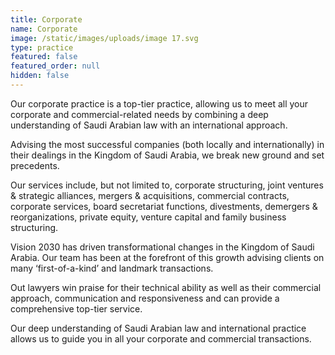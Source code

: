```yaml
---
title: Corporate
name: Corporate
image: /static/images/uploads/image 17.svg
type: practice
featured: false
featured_order: null
hidden: false
---
```

Our corporate practice is a top-tier practice, allowing us to meet all your corporate and commercial-related needs by combining a deep understanding of Saudi Arabian law with an international approach.

Advising the most successful companies (both locally and internationally) in their dealings in the Kingdom of Saudi Arabia, we break new ground and set precedents.

Our services include, but not limited to, corporate structuring, joint ventures & strategic alliances, mergers & acquisitions, commercial contracts, corporate services, board secretariat functions, divestments, demergers & reorganizations, private equity, venture capital and family business structuring.

Vision 2030 has driven transformational changes in the Kingdom of Saudi Arabia. Our team has been at the forefront of this growth advising clients on many ‘first-of-a-kind’ and landmark transactions. 

Out lawyers win praise for their technical ability as well as their commercial approach, communication and responsiveness and can provide a comprehensive top-tier service.

Our deep understanding of Saudi Arabian law and international practice allows us to guide you in all your corporate and commercial transactions.
